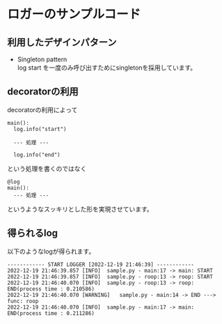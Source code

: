 # ロガーのサンプルコード

## 利用したデザインパターン
- Singleton pattern  
log start を一度のみ呼び出すためにsingletonを採用しています。

## decoratorの利用
decoratorの利用によって
```
main():
  log.info("start")

  --- 処理 ---

  log.info("end")
```

という処理を書くのではなく

```
@log
main():
  --- 処理 ---
```

というようなスッキリとした形を実現させています。

## 得られるlog
以下のようなlogが得られます。
```
------------ START LOGGER [2022-12-19 21:46:39] ------------
2022-12-19 21:46:39.857 [INFO]	sample.py - main:17 -> main: START
2022-12-19 21:46:39.857 [INFO]	sample.py - roop:13 -> roop: START
2022-12-19 21:46:40.070 [INFO]	sample.py - roop:13 -> roop: END(process time : 0.210586)
2022-12-19 21:46:40.070 [WARNING]	sample.py - main:14 -> END ---> func: roop
2022-12-19 21:46:40.070 [INFO]	sample.py - main:17 -> main: END(process time : 0.211286)
```